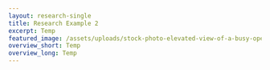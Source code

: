 ```yaml
---
layout: research-single
title: Research Example 2
excerpt: Temp
featured_image: /assets/uploads/stock-photo-elevated-view-of-a-busy-open-plan-office-1147700213.jpg
overview_short: Temp
overview_long: Temp
---
```

